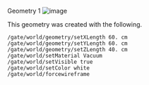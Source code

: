 Geometry 1
![image](https://user-images.githubusercontent.com/44107373/219108093-d059239e-7999-4801-b793-4c7d6460dd13.png)

This geometry was created with the following.

```
/gate/world/geometry/setXLength 60. cm
/gate/world/geometry/setYLength 60. cm
/gate/world/geometry/setZLength 40. cm
/gate/world/setMaterial Vacuum
/gate/world/setVisible true
/gate/world/setColor white
/gate/world/forcewireframe
```
